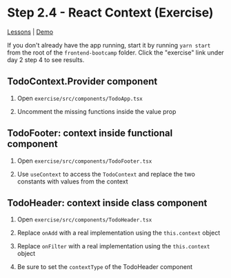 # Step 2.4 - React Context (Exercise)

[Lessons](../..) | [Demo](../demo)

If you don't already have the app running, start it by running `yarn start` from the root of the `frontend-bootcamp` folder. Click the "exercise" link under day 2 step 4 to see results.

## TodoContext.Provider component

1. Open `exercise/src/components/TodoApp.tsx`

2. Uncomment the missing functions inside the value prop

## TodoFooter: context inside functional component

1. Open `exercise/src/components/TodoFooter.tsx`

2. Use `useContext` to access the `TodoContext` and replace the two constants with values from the context

## TodoHeader: context inside class component

1. Open `exercise/src/components/TodoHeader.tsx`

2. Replace `onAdd` with a real implementation using the `this.context` object

3. Replace `onFilter` with a real implementation using the `this.context` object

4. Be sure to set the `contextType` of the TodoHeader component
